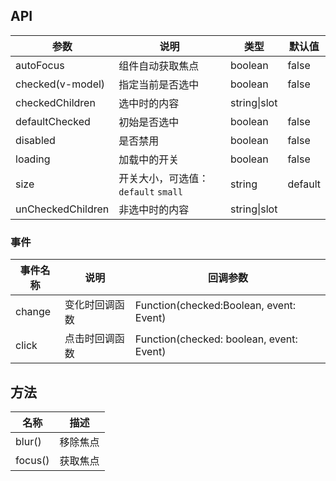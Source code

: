 ## API

| 参数              | 说明                                | 类型         | 默认值  |
| ----------------- | ----------------------------------- | ------------ | ------- |
| autoFocus         | 组件自动获取焦点                    | boolean      | false   |
| checked(v-model)  | 指定当前是否选中                    | boolean      | false   |
| checkedChildren   | 选中时的内容                        | string\|slot |         |
| defaultChecked    | 初始是否选中                        | boolean      | false   |
| disabled          | 是否禁用                            | boolean      | false   |
| loading           | 加载中的开关                        | boolean      | false   |
| size              | 开关大小，可选值：`default` `small` | string       | default |
| unCheckedChildren | 非选中时的内容                      | string\|slot |         |

### 事件

| 事件名称 | 说明           | 回调参数                                 |
| -------- | -------------- | ---------------------------------------- |
| change   | 变化时回调函数 | Function(checked:Boolean, event: Event)  |
| click    | 点击时回调函数 | Function(checked: boolean, event: Event) |  |

## 方法

| 名称    | 描述     |
| ------- | -------- |
| blur()  | 移除焦点 |
| focus() | 获取焦点 |

